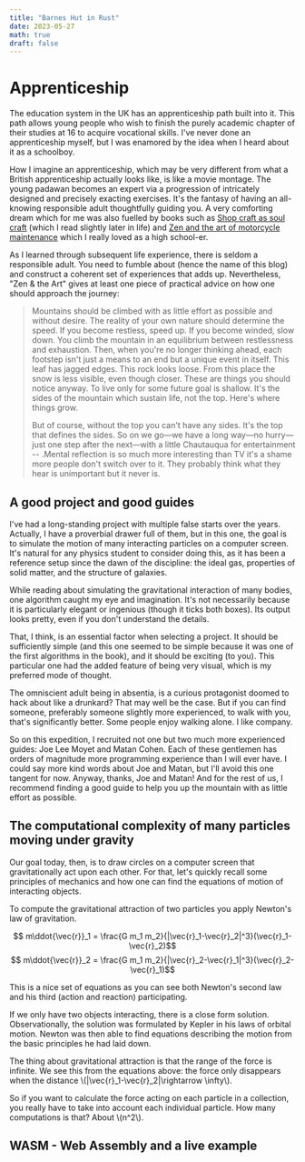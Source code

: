 ```yaml
---
title: "Barnes Hut in Rust"
date: 2023-05-27
math: true
draft: false
---
```


# Apprenticeship 

The education system in the UK has an apprenticeship path built into it.  This path allows young people who wish to finish the purely academic chapter of their studies at 16 to acquire vocational skills.  I've never done an apprenticeship myself, but I was enamored by the idea when I heard about it as a schoolboy. 

How I imagine an apprenticeship, which may be very different from what a British apprenticeship actually looks like, is like a movie montage.  The young padawan becomes an expert via a progression of intricately designed and precisely exacting exercises.  It's the fantasy of having an all-knowing responsible adult thoughtfully guiding you.  A very comforting dream which for me was also fuelled by books such as
[Shop craft as soul craft](https://www.amazon.com/Shop-Class-Soulcraft-Inquiry-Value-ebook/dp/B00273BHPU) (which I read slightly later in life) and 
[Zen and the art of motorcycle maintenance](https://www.amazon.com/Zen-Art-Motorcycle-Maintenance-Inquiry/dp/0060589469) which I really loved as a high school-er. 

As I learned through subsequent life experience, there is seldom a responsible adult.  You need to fumble about (hence the name of this blog) and construct a coherent set of experiences that adds up.  Nevertheless, "Zen & the Art" gives at least one piece of practical advice on how one should approach the journey:

>Mountains should be climbed with as little effort as possible and without desire.  The reality of your own nature should determine the speed.  If you become restless, speed up.  If you become winded, slow down.  You climb the mountain in an equilibrium between restlessness and exhaustion.  Then, when you're no longer thinking ahead, each footstep isn't just a means to an end but a unique event in itself.  This leaf has jagged edges.  This rock looks loose.  From this place the snow is less visible, even though closer.  These are things you should notice anyway.  To live only for some future goal is shallow.  It's the sides of the mountain which sustain life, not the top.  Here's where things grow. 
>
> But of course, without the top you can't have any sides.  It's the top that defines the sides.  So on we go—we have a long way—no hurry—just one step after the next—with a little Chautauqua for entertainment -- .Mental reflection is so much more interesting than TV it's a shame more people don't switch over to it.  They probably think what they hear is unimportant but it never is.

## A good project and good guides

I've had a long-standing project with multiple false starts over the years.  Actually, I have a proverbial drawer full of them, but in this one, the goal is to simulate the motion of many interacting particles on a computer screen.  It's natural for any physics student to consider doing this, as it has been a reference setup since the dawn of the discipline: the ideal gas, properties of solid matter, and the structure of galaxies. 

While reading about simulating the gravitational interaction of many bodies, one algorithm caught my eye and imagination.  It's not necessarily because it is particularly elegant or ingenious (though it ticks both boxes).  Its output looks pretty, even if you don't understand the details.

That, I think, is an essential factor when selecting a project.  It should be sufficiently simple (and this one seemed to be simple because it was one of the first algorithms in the book), and it should be exciting (to you).  This particular one had the added feature of being very visual, which is my preferred mode of thought. 

The omniscient adult being in absentia, is a curious protagonist doomed to hack about like a drunkard?  That may well be the case.  But if you can find someone, preferably someone slightly more experienced, to walk with you, that's significantly better.  Some people enjoy walking alone.  I like company.

So on this expedition, I recruited not one but two much more experienced guides: Joe Lee Moyet and Matan Cohen.  Each of these gentlemen has orders of magnitude more programming experience than I will ever have.  I could say more kind words about Joe and Matan, but I'll avoid this one tangent for now.  Anyway, thanks, Joe and Matan!  And for the rest of us, I recommend finding a good guide to help you up the mountain with as little effort as possible. 

## The computational complexity of many particles moving under gravity

Our goal today, then, is to draw circles on a computer screen that gravitationally act upon each other. For that, let's quickly recall some principles of mechanics and how one can find the equations of motion of interacting objects. 

To compute the gravitational attraction of two particles you apply Newton's law of gravitation. 

$$ m\ddot{\vec{r}}_1 = \frac{G m_1 m_2}{|\vec{r}_1-\vec{r}_2|^3}(\vec{r}_1-\vec{r}_2)$$
$$ m\ddot{\vec{r}}_2 = \frac{G m_1 m_2}{|\vec{r}_2-\vec{r}_1|^3}(\vec{r}_2-\vec{r}_1)$$

This is a nice set of equations as you can see both Newton's second law and his third (action and reaction) participating. 

If we only have two objects interacting, there is a close form solution. Observationally, the solution was formulated by Kepler in his laws of orbital motion. Newton was then able to find equations describing the motion from the basic principles he had laid down. 

The thing about gravitational attraction is that the range of the force is infinite. We see this from the equations above: the force only disappears when the distance \\(|\vec{r}_1-\vec{r}_2|\rightarrow \infty\\). 

So if you want to calculate the force acting on each particle in a collection, you really have to take into account each individual particle. How many computations is that? About \\(n^2\\). 


[//]: # (When I first heard about Python it was sometime around winter of 2008.  I had a student job testing software and all the seasoned programmers there were quite happy about doing a first or second big project in the language.  I was a physics undergraduate and had barely done a basic programming course, taught in C. )



[//]: # ()
[//]: # (## The Rust programming language)

[//]: # ()

[//]: # ()
[//]: # (## The Quad Tree - a data structure for efficiently partitioning spatial detail)

[//]: # ()
[//]: # (## The Barnes-Hut algorithm)

## WASM - Web Assembly and a live example



